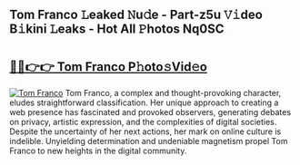 ## Tom Franco 𝙻eaked 𝙽u𝚍e - Part-z5u 𝚅𝚒deo B𝚒kini 𝙻eaks - Hot All 𝙿hotos Nq0SC

# <h2><a href="http://ld39gsu.urlbe.top/?page=Tom+Franco">🔗🔗👉👉 Tom Franco P𝚑oto𝚜Vid𝚎o</a></h2>

[![Tom Franco](https://i.imgur.com/eBuTRDB.gif)](http://ld39gsu.urlbe.top/?page=Tom+Franco)
Tom Franco, a complex and thought-provoking character, eludes straightforward classification. Her unique approach to creating a web presence has fascinated and provoked observers, generating debates on privacy, artistic expression, and the complexities of digital societies. Despite the uncertainty of her next actions, her mark on online culture is indelible. Unyielding determination and undeniable magnetism propel Tom Franco to new heights in the digital community.
